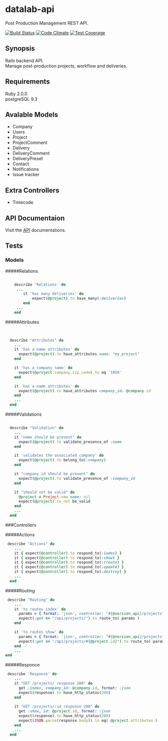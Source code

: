 # datalab-api
Post Production Management REST API.
 
[![Build Status](https://travis-ci.org/nicolasduval/datalab-api.svg?branch=master)](https://travis-ci.org/nicolasduval/datalab-api)
[![Code Climate](https://codeclimate.com/github/nicolasduval/datalab-api/badges/gpa.svg)](https://codeclimate.com/github/nicolasduval/datalab-api)
[![Test Coverage](https://codeclimate.com/github/nicolasduval/datalab-api/badges/coverage.svg)](https://codeclimate.com/github/nicolasduval/datalab-api/coverage)


## Synopsis   
Rails backend API.   
Manage post-production projects, workflow and deliveries.  

## Requirements   
Ruby 2.0.0     
postgreSQL 9.3


## Avalable Models

- Company
- Users
- Project
- ProjectComment
- Delivery
- DeliveryComment
- DeliveryPreset
- Contact
- Notifications
- Issue tracker

## Extra Controllers
- Timecode


## API Documentaion

Visit the [API](http://nicolasduval.github.io/datalab-docs/) documentations.

## Tests
### Models
#####Relations

```ruby

 	describe 'Relations' do
     ...
    	it 'has many deliveries' do
      		expect(@project).to have_many(:deliveries)
	    end
     ...
  	end

```

#####Attributes

```ruby

  
  describe "Attributes" do
    ...
    it 'has a name attributes' do 
      expect(@project).to have_attributes name: "my_project"
    end

    it 'has a company name' do
      expect(@project.company.zip_code).to eq '1050'
    end

    it 'has a name attributes' do 
      expect(@project).to have_attributes company_id: @company.id
    end
    ...
  end

```
#####Validations

```ruby 

  describe "Validation" do
    ...
    it "name should be present" do
      expect(@project).to validate_presence_of :name
    end

    it 'validates the associated company' do
      expect(@project).to belong_to(:company)
    end

    it "company_id should be present" do
      expect(@project).to validate_presence_of :company_id
    end

    it "should not be valid" do
      @project = Project.new name: nil
      expect(@project).to_not be_valid
    end
    ...
  end


```

###Controllers

#####Actions

```ruby 
 describe "Actions" do
    ...
    it { expect(@controller).to respond_to(:index) }
    it { expect(@controller).to respond_to(:show) }
    it { expect(@controller).to respond_to(:create) }
    it { expect(@controller).to respond_to(:update) }
    it { expect(@controller).to respond_to(:destroy) }
    ...
  end

```

#####Routing

```ruby 
 describe "Routing" do
    ...
    it 'to routes index' do  
      params = { format: 'json', controller: "#{@version_api}/projects", action: 'index' }
      expect(:get => "/api/projects/").to route_to( params ) 
    end

    it 'to routes show' do  
      params = { format: 'json', controller: "#{@version_api}/projects", action: 'show', id: @project.id.to_s }
      expect(:get => "/api/projects/#{@project.id}").to route_to( params ) 
    end
    ...
end

```

#####Responce

```ruby 
 describe 'Responce' do
    ...
    it "GET /projects/ response 200" do
      get :index, company_id: @company.id, format: :json
      expect(response).to have_http_status(200)
    end
   
    it "GET /projects/:id response 200" do
      get :show, id: @project.id, format: :json
      expect(response).to have_http_status(200)
      expect(JSON.parse(response.body)).to eq( @project.attributes )
    end
    ...
  end

```

